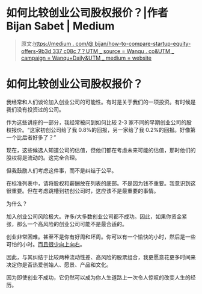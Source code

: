 # 如何比较创业公司股权报价？|作者 Bijan Sabet | Medium

> 原文:[https://medium . com/@ bijan/how-to-compare-startup-equity-offers-9b3d 337 c08c 7？UTM _ source = Wanqu . co&UTM _ campaign = Wanqu+Daily&UTM _ medium = website](https://medium.com/@bijan/how-to-compare-startup-equity-offers-9b3d337c08c7?utm_source=wanqu.co&utm_campaign=Wanqu+Daily&utm_medium=website)

# 如何比较创业公司股权报价？

我经常和人们谈论加入创业公司的可能性。有时是关于我们的一项投资。有时候是我们没有投资过的公司。

作为这些讲座的一部分，我经常被问到如何比较 2-3 家不同的早期创业公司的股权报价。“这家初创公司给了我 0.8%的回报，另一家给了我 0.2%的回报。好像第一个比后者好多了？”

现在，这些候选人知道公司的估值，但他们都在考虑未来可能的估值，那时他们的股权将是流动的。这完全合理。

但我鼓励人们考虑这件事，而不是纠结于公平。

在标准列表中，请将股权和薪酬放在列表的底部。不是因为钱不重要。我意识到这很重要。但在考虑跳槽到初创公司时，这应该不是最重要的事情。

为什么？

加入创业公司风险极大。许多/大多数创业公司都不成功。因此，如果你资金紧张，那么一个高风险的创业公司可能不是最合适的。

创业非常困难。甚至不是你有好周和坏周。你可以有一个愉快的小时，然后是一些可怕的小时。[而且很少向上向右](http://bijansabet.com/post/370746231/its-rarely-up-and-to-the-right)。

因此，与其纠结于比较两种流动性差、高风险的股票组合，我更愿意花更多时间来决定你是否热爱创始人、愿景、产品和文化。

因为即使创业不成功，它仍然可以成为你人生道路上一次令人惊叹的改变人生的经历。
